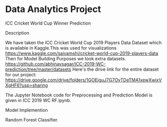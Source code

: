 # Data Analytics Project

ICC Cricket World Cup Winner Prediction

Description

We have taken the ICC Cricket World Cup 2019 Players Data Dataset which is available in Kaggle.This was used for visualizations
https://www.kaggle.com/saivamshi/cricket-world-cup-2019-players-data
Then for Model Building Purposes we took extra datasets.
https://github.com/abhinavsagar/ICC-2019-WC-prediction/tree/master/datasets
Here's the drive link for the entire dataset for our project:
https://drive.google.com/drive/folders/1GOEjguJ7G7OvTDeTMA1xewXwixVXgHF6?usp=sharing

The Jupyter Notebook code for Preprocessing and Prediction Model is given in ICC 2019 WC RF.ipynb. 

Model Implemention

Random Forest Classifier.
